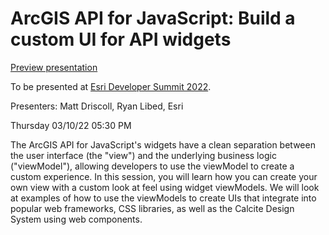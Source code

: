 # ArcGIS API for JavaScript: Build a custom UI for API widgets

[Preview presentation](https://driskull.github.io/2022-ds-build-a-custom-ui-for-api-widgets/slides/#/)

To be presented at [Esri Developer Summit 2022](http://www.esri.com/events/devsummit).

Presenters: Matt Driscoll, Ryan Libed, Esri

Thursday 03/10/22 05:30 PM

The ArcGIS API for JavaScript's widgets have a clean separation between the user interface (the "view") and the underlying business logic ("viewModel"), allowing developers to use the viewModel to create a custom experience. In this session, you will learn how you can create your own view with a custom look at feel using widget viewModels. We will look at examples of how to use the viewModels to create UIs that integrate into popular web frameworks, CSS libraries, as well as the Calcite Design System using web components.
